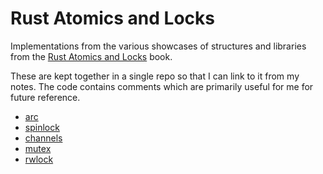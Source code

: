 # Rust Atomics and Locks

Implementations from the various showcases of structures and libraries from the [Rust Atomics and Locks](https://marabos.nl/atomics/) book.

These are kept together in a single repo so that I can link to it from my notes. The code contains comments which are primarily useful for me for future reference.

- [arc](./arc)
- [spinlock](./spinlock)
- [channels](./channels)
- [mutex](./lock)
- [rwlock](./rwlock)
